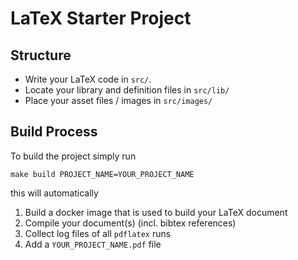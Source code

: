 # LaTeX Starter Project

## Structure
- Write your LaTeX code in `src/`.
- Locate your library and definition files in `src/lib/`
- Place your asset files / images in `src/images/`

## Build Process
To build the project simply run
```shell
make build PROJECT_NAME=YOUR_PROJECT_NAME
```
this will automatically
1. Build a docker image that is used to build your LaTeX document
2. Compile your document(s) (incl. bibtex references)
3. Collect log files of all `pdflatex` runs
4. Add a `YOUR_PROJECT_NAME.pdf` file

